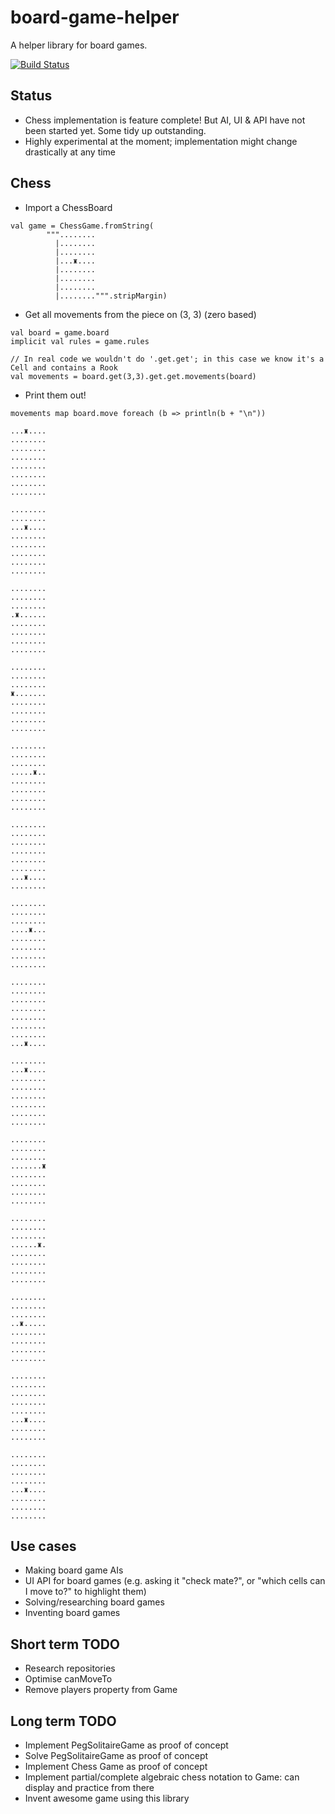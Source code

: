 # board-game-helper
A helper library for board games.

[![Build Status](https://travis-ci.org/MarianoGappa/board-game-helper.png)](https://travis-ci.org/MarianoGappa/board-game-helper)

## Status

- Chess implementation is feature complete! But AI, UI & API have not been started yet. Some tidy up outstanding.
- Highly experimental at the moment; implementation might change drastically at any time

## Chess

- Import a ChessBoard
```
val game = ChessGame.fromString(
        """........
          |........
          |........
          |...♜....
          |........
          |........
          |........
          |........""".stripMargin)
```
- Get all movements from the piece on (3, 3) (zero based)
```
val board = game.board
implicit val rules = game.rules

// In real code we wouldn't do '.get.get'; in this case we know it's a Cell and contains a Rook
val movements = board.get(3,3).get.get.movements(board)
```
- Print them out!
```
movements map board.move foreach (b => println(b + "\n"))

...♜....
........
........
........
........
........
........
........

........
........
...♜....
........
........
........
........
........

........
........
........
.♜......
........
........
........
........

........
........
........
♜.......
........
........
........
........

........
........
........
.....♜..
........
........
........
........

........
........
........
........
........
........
...♜....
........

........
........
........
....♜...
........
........
........
........

........
........
........
........
........
........
........
...♜....

........
...♜....
........
........
........
........
........
........

........
........
........
.......♜
........
........
........
........

........
........
........
......♜.
........
........
........
........

........
........
........
..♜.....
........
........
........
........

........
........
........
........
........
...♜....
........
........

........
........
........
........
...♜....
........
........
........
```

## Use cases

- Making board game AIs
- UI API for board games (e.g. asking it "check mate?", or "which cells can I move to?" to highlight them)
- Solving/researching board games
- Inventing board games

## Short term TODO

- Research repositories
- Optimise canMoveTo
- Remove players property from Game

## Long term TODO

- Implement PegSolitaireGame as proof of concept
- Solve PegSolitaireGame as proof of concept
- Implement Chess Game as proof of concept
- Implement partial/complete algebraic chess notation to Game: can display and practice from there
- Invent awesome game using this library
